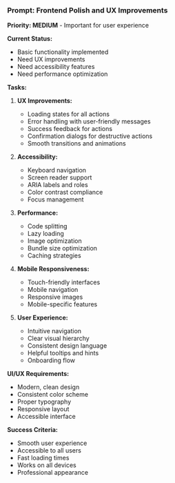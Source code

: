 ### Prompt: Frontend Polish and UX Improvements

**Priority: MEDIUM** - Important for user experience

**Current Status:**
- Basic functionality implemented
- Need UX improvements
- Need accessibility features
- Need performance optimization

**Tasks:**
1. **UX Improvements:**
   - Loading states for all actions
   - Error handling with user-friendly messages
   - Success feedback for actions
   - Confirmation dialogs for destructive actions
   - Smooth transitions and animations

2. **Accessibility:**
   - Keyboard navigation
   - Screen reader support
   - ARIA labels and roles
   - Color contrast compliance
   - Focus management

3. **Performance:**
   - Code splitting
   - Lazy loading
   - Image optimization
   - Bundle size optimization
   - Caching strategies

4. **Mobile Responsiveness:**
   - Touch-friendly interfaces
   - Mobile navigation
   - Responsive images
   - Mobile-specific features

5. **User Experience:**
   - Intuitive navigation
   - Clear visual hierarchy
   - Consistent design language
   - Helpful tooltips and hints
   - Onboarding flow

**UI/UX Requirements:**
- Modern, clean design
- Consistent color scheme
- Proper typography
- Responsive layout
- Accessible interface

**Success Criteria:**
- Smooth user experience
- Accessible to all users
- Fast loading times
- Works on all devices
- Professional appearance
